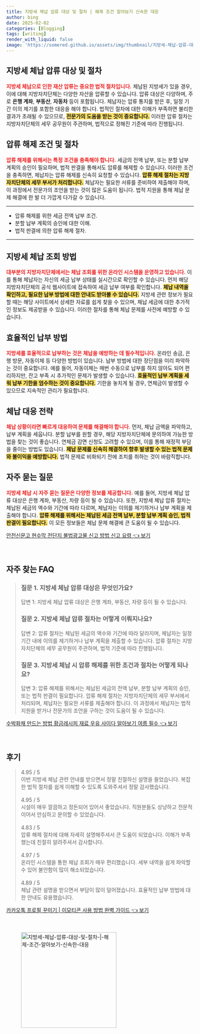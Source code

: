 ```yaml
---
title: 지방세 체납 압류 대상 및 절차 | 해제 조건 알아보기 신속한 대응
author: bing
date: 2025-02-02
categories: [Blogging]
tags: [writing]
render_with_liquid: false
image: 'https://somered.github.io/assets/img/thumbnail/지방세-체납-압류-대상-및-절차-|-해제-조건-알아보기-신속한-대응.webp'
---
```



<h2 id='지방세 체납 압류 대상 및 절차'>지방세 체납 압류 대상 및 절차</h2>

<p><b><span style="color: #ee2323;">지방세 체납으로 인한 재산 압류는 중요한 법적 절차입니다.</span></b> 체납된 지방세가 있을 경우, 이에 대해 지방자치단체는 다양한 자산을 압류할 수 있습니다. 압류 대상은 다양하며, 주로 <b>은행 계좌</b>, <b>부동산</b>, <b>자동차</b> 등이 포함됩니다. 체납자는 압류 통지를 받은 후, 일정 기간 이의 제기를 포함한 대응을 해야 합니다. 법적인 절차에 대한 이해가 부족하면 불리한 결과가 초래될 수 있으므로, <b><span style="background-color: #ffe066;">전문가의 도움을 받는 것이 중요합니다.</span></b> 이러한 압류 절차는 지방자치단체의 세무 공무원이 주관하며, 법적으로 정해진 기준에 따라 진행됩니다.</p>

<h2 id='압류 해제 조건 및 절차'>압류 해제 조건 및 절차</h2>

<p><b><span style="color: #ee2323;">압류 해제를 위해서는 특정 조건을 충족해야 합니다.</span></b> 세금의 전액 납부, 또는 분할 납부 계획의 승인이 필요하며, 법적 판결을 통해서도 압류를 해제할 수 있습니다. 이러한 조건을 충족하면, 체납자는 압류 해제를 신속히 요청할 수 있습니다. <b><span style="background-color: #ffe066;">압류 해제 절차는 지방자치단체의 세무 부서가 처리합니다.</span></b> 체납자는 필요한 서류를 준비하여 제출해야 하며, 이 과정에서 전문가의 조언을 받는 것이 많은 도움이 됩니다. 법적 지원을 통해 체납 문제 해결에 한 발 더 가깝게 다가갈 수 있습니다.</p>

<hr />

<ul>
    <li>압류 해제를 위한 세금 전액 납부 조건.</li>
    <li>분할 납부 계획의 승인에 대한 이해.</li>
    <li>법적 판결에 의한 압류 해제 절차.</li>
</ul>

<hr />

<h2 id='지방세 체납 조회 방법'>지방세 체납 조회 방법</h2>

<p><b><span style="color: #ee2323;">대부분의 지방자치단체에서는 체납 조회를 위한 온라인 시스템을 운영하고 있습니다.</span></b> 이를 통해 체납자는 자신의 세금 납부 상태를 실시간으로 확인할 수 있습니다. 먼저 해당 지방자치단체의 공식 웹사이트에 접속하여 세금 납부 여부를 확인합니다. <b><span style="background-color: #ffe066;">체납 내역을 확인하고, 필요한 납부 방법에 대한 안내도 받아볼 수 있습니다.</span></b> 지방세 관련 정보가 필요할 때는 해당 사이트에서 상세한 자료를 쉽게 찾을 수 있으며, 체납 세금에 대한 추가적인 정보도 제공받을 수 있습니다. 이러한 절차를 통해 체납 문제를 사전에 예방할 수 있습니다.</p>

<h2 id='효율적인 납부 방법'>효율적인 납부 방법</h2>

<p><b><span style="color: #ee2323;">지방세를 효율적으로 납부하는 것은 체납을 예방하는 데 필수적입니다.</span></b> 온라인 송금, 은행 방문, 자동이체 등 다양한 방법이 있습니다. 납부 방법에 대한 장단점을 미리 파악하는 것이 중요합니다. 예를 들어, 자동이체는 매번 수동으로 납부를 하지 않아도 되어 편리하지만, 잔고 부족 시 추가적인 문제가 발생할 수 있습니다. <b><span style="background-color: #ffe066;">효율적인 납부 계획을 세워 납부 기한을 엄수하는 것이 중요합니다.</span></b> 기한을 놓치게 될 경우, 연체금이 발생할 수 있으므로 지속적인 관리가 필요합니다.</p>

<h2 id='체납 대응 전략'>체납 대응 전략</h2>

<p><b><span style="color: #ee2323;">체납 상황이라면 빠르게 대응하여 문제를 해결해야 합니다.</span></b> 먼저, 체납 금액을 파악하고, 납부 계획을 세웁니다. 분할 납부를 원할 경우, 해당 지방자치단체에 문의하여 가능한 방법을 찾는 것이 좋습니다. 연체금 감면 신청도 고려할 수 있으며, 이를 통해 재정적 부담을 줄이는 방법도 있습니다. <b><span style="background-color: #ffe066;">체납 문제를 신속히 해결하여 향후 발생할 수 있는 법적 문제와 불이익을 예방합니다.</span></b> 법적 문제로 비화되기 전에 조치를 취하는 것이 바람직합니다.</p>

<h2 id='자주 묻는 질문'>자주 묻는 질문</h2>

<p><b><span style="color: #ee2323;">지방세 체납 시 자주 묻는 질문은 다양한 정보를 제공합니다.</span></b> 예를 들어, 지방세 체납 압류 대상은 은행 계좌, 부동산, 차량 등이 될 수 있습니다. 또한, 지방세 체납 압류 절차는 체납된 세금의 액수와 기간에 따라 다르며, 체납자는 이의를 제기하거나 납부 계획을 제출해야 합니다. <b><span style="background-color: #ffe066;">압류 해제를 위해서는 체납된 세금 전액 납부, 분할 납부 계획 승인, 법적 판결이 필요합니다.</span></b> 이 모든 정보들은 체납 문제 해결에 큰 도움이 될 수 있습니다.</p>


<p><a class="click-button" title="안전신문고 현수막 전단지 불법광고물 신고 방법 신고 요령" href="https://somered.github.io/posts/%EC%95%88%EC%A0%84%EC%8B%A0%EB%AC%B8%EA%B3%A0-%ED%98%84%EC%88%98%EB%A7%89-%EC%A0%84%EB%8B%A8%EC%A7%80-%EB%B6%88%EB%B2%95%EA%B4%91%EA%B3%A0%EB%AC%BC-%EC%8B%A0%EA%B3%A0-%EB%B0%A9%EB%B2%95-%EC%8B%A0%EA%B3%A0-%EC%9A%94%EB%A0%B9/" rel="dofollow">안전신문고 현수막 전단지 불법광고물 신고 방법 신고 요령 👈 보기</a></p><br>
<h2 id='자주_찾는_FAQ'>자주 찾는 FAQ</h2>
<div itemscope="" itemtype="https://schema.org/FAQPage"> 
<blockquote> 
<div itemscope="" itemprop="mainEntity" itemtype="https://schema.org/Question"> 
<h3 itemprop="name">질문 1. 지방세 체납 압류 대상은 무엇인가요?</h3> 
<div itemscope="" itemprop="acceptedAnswer" itemtype="https://schema.org/Answer"> 
<span itemprop="text"> 
<p>답변 1: 지방세 체납 압류 대상은 은행 계좌, 부동산, 차량 등이 될 수 있습니다.</p> 
</span> 
</div> 
</div> 

<div itemscope="" itemprop="mainEntity" itemtype="https://schema.org/Question"> 
<h3 itemprop="name">질문 2. 지방세 체납 압류 절차는 어떻게 이뤄지나요?</h3> 
<div itemscope="" itemprop="acceptedAnswer" itemtype="https://schema.org/Answer"> 
<span itemprop="text"> 
<p>답변 2: 압류 절차는 체납된 세금의 액수와 기간에 따라 달라지며, 체납자는 일정 기간 내에 이의를 제기하거나 납부 계획을 제출할 수 있습니다. 압류 절차는 지방자치단체의 세무 공무원이 주관하며, 법적 기준에 따라 진행됩니다.</p> 
</span> 
</div> 
</div> 

<div itemscope="" itemprop="mainEntity" itemtype="https://schema.org/Question"> 
<h3 itemprop="name">질문 3. 지방세 체납 시 압류 해제를 위한 조건과 절차는 어떻게 되나요?</h3> 
<div itemscope="" itemprop="acceptedAnswer" itemtype="https://schema.org/Answer"> 
<span itemprop="text"> 
<p>답변 3: 압류 해제를 위해서는 체납된 세금의 전액 납부, 분할 납부 계획의 승인, 또는 법적 판결이 필요합니다. 압류 해제 절차는 지방자치단체의 세무 부서에서 처리되며, 체납자는 필요한 서류를 제출해야 합니다. 이 과정에서 체납자는 법적 지원을 받거나 전문가의 조언을 구하는 것이 도움이 될 수 있습니다.</p> 
</span> 
</div> 
</div> 
</blockquote> 
</div>
<p><a class="click-button" title="수박화채 만드는 방법 황금레시피 재료 우유 사이다 알아보기 여름 필수" href="https://somered.github.io/posts/%EC%88%98%EB%B0%95%ED%99%94%EC%B1%84-%EB%A7%8C%EB%93%9C%EB%8A%94-%EB%B0%A9%EB%B2%95-%ED%99%A9%EA%B8%88%EB%A0%88%EC%8B%9C%ED%94%BC-%EC%9E%AC%EB%A3%8C-%EC%9A%B0%EC%9C%A0-%EC%82%AC%EC%9D%B4%EB%8B%A4-%EC%95%8C%EC%95%84%EB%B3%B4%EA%B8%B0-%EC%97%AC%EB%A6%84-%ED%95%84%EC%88%98/" rel="dofollow">수박화채 만드는 방법 황금레시피 재료 우유 사이다 알아보기 여름 필수 👈 보기</a></p><br>
<h2 id='후기'>후기</h2>
<div itemscope itemtype="https://schema.org/Product">
  <blockquote>
  <div itemprop="review" itemscope itemtype="https://schema.org/Review">
      <div itemprop="reviewRating" itemscope itemtype="https://schema.org/Rating"> <span itemprop="ratingValue">4.95</span> / <span itemprop="bestRating">5</span> </div>
      <span itemprop="reviewBody">이번 지방세 체납 관련 안내를 받으면서 정말 친절하신 설명을 들었습니다. 복잡한 법적 절차를 쉽게 이해할 수 있도록 도와주셔서 정말 감사했습니다.</span>
  </div>
  <br>
  <div itemprop="review" itemscope itemtype="https://schema.org/Review">
      <div itemprop="reviewRating" itemscope itemtype="https://schema.org/Rating"> <span itemprop="ratingValue">4.95</span> / <span itemprop="bestRating">5</span> </div>
      <span itemprop="reviewBody">시설이 매우 깔끔하고 정돈되어 있어서 좋았습니다. 직원분들도 상냥하고 전문적이어서 안심하고 문의할 수 있었습니다.</span>
  </div>
  <br>
  <div itemprop="review" itemscope itemtype="https://schema.org/Review">
      <div itemprop="reviewRating" itemscope itemtype="https://schema.org/Rating"> <span itemprop="ratingValue">4.83</span> / <span itemprop="bestRating">5</span> </div>
      <span itemprop="reviewBody">압류 해제 절차에 대해 자세히 설명해주셔서 큰 도움이 되었습니다. 이해가 부족했는데 친절히 알려주셔서 감사합니다.</span>
  </div>
  <br>
  <div itemprop="review" itemscope itemtype="https://schema.org/Review">
      <div itemprop="reviewRating" itemscope itemtype="https://schema.org/Rating"> <span itemprop="ratingValue">4.97</span> / <span itemprop="bestRating">5</span> </div>
      <span itemprop="reviewBody">온라인 시스템을 통한 체납 조회가 매우 편리했습니다. 세부 내역을 쉽게 파악할 수 있어 불안함이 많이 해소되었습니다.</span>
  </div>
  <br>
  <div itemprop="review" itemscope itemtype="https://schema.org/Review">
      <div itemprop="reviewRating" itemscope itemtype="https://schema.org/Rating"> <span itemprop="ratingValue">4.89</span> / <span itemprop="bestRating">5</span> </div>
      <span itemprop="reviewBody">체납 관련 설명을 받으면서 부담이 많이 덜어졌습니다. 효율적인 납부 방법에 대한 안내도 유용했습니다.</span>
  </div>
  </blockquote>
</div>
<p><a class="click-button" title="카카오톡 프로필 꾸미기 | 이모티콘 사용 방법 완벽 가이드" href="https://somered.github.io/posts/%EC%B9%B4%EC%B9%B4%EC%98%A4%ED%86%A1-%ED%94%84%EB%A1%9C%ED%95%84-%EA%BE%B8%EB%AF%B8%EA%B8%B0-%EC%9D%B4%EB%AA%A8%ED%8B%B0%EC%BD%98-%EC%82%AC%EC%9A%A9-%EB%B0%A9%EB%B2%95-%EC%99%84%EB%B2%BD-%EA%B0%80%EC%9D%B4%EB%93%9C/" rel="dofollow">카카오톡 프로필 꾸미기 | 이모티콘 사용 방법 완벽 가이드 👈 보기</a></p><br>
<figure class="image"><img src="https://somered.github.io/assets/img/thumbnail/지방세-체납-압류-대상-및-절차-|-해제-조건-알아보기-신속한-대응.webp" alt="지방세-체납-압류-대상-및-절차-|-해제-조건-알아보기-신속한-대응" width="256" height="256"></figure>